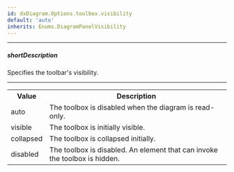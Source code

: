 ```yaml
---
id: dxDiagram.Options.toolbox.visibility
default: 'auto'
inherits: Enums.DiagramPanelVisibility
---
```

---
##### shortDescription
Specifies the toolbar's visibility.

---

<table class="dx-table">
    <tr>
        <th>Value</th>
        <th>Description</th>
    </tr>
    <tr>
        <td>auto</td>
        <td>The toolbox is disabled when the diagram is read-only.</td>
    </tr>
    <tr>
        <td>visible</td>
        <td>The toolbox is initially visible.</td>
    </tr>
    <tr>
        <td>collapsed</td>
        <td>The toolbox is collapsed initially.</td>
    </tr>
    <tr>
        <td>disabled</td>
        <td>The toolbox is disabled. An element that can invoke the toolbox is hidden.</td>
    </tr>
</table>
